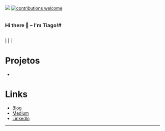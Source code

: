[![](https://img.shields.io/badge/python-3.10+-blue.svg)](https://www.python.org/downloads/release/python-3114/)
[![contributions welcome](https://img.shields.io/badge/contributions-welcome-brightgreen.svg?style=flat)](https://github.com/tiagomaIImann/data_science/issues)

<p align="center">
  <img src="" >
</p>

### Hi there 👋 –  I'm Tiago!# 

|  |
| --- 
| 
|  |


# Projetos
* 


# Links
* [Blog]()
* [Medium]()
* [LinkedIn]()
  
---
